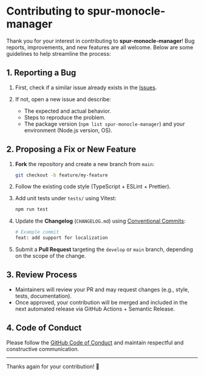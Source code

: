 # Contributing to spur-monocle-manager

Thank you for your interest in contributing to **spur-monocle-manager**! Bug reports, improvements, and new features are all welcome. Below are some guidelines to help streamline the process:

## 1. Reporting a Bug

1. First, check if a similar issue already exists in the [Issues](https://github.com/Xavier4492/spur-monocle-manager/issues).
2. If not, open a new issue and describe:

   * The expected and actual behavior.
   * Steps to reproduce the problem.
   * The package version (`npm list spur-monocle-manager`) and your environment (Node.js version, OS).

## 2. Proposing a Fix or New Feature

1. **Fork** the repository and create a new branch from `main`:

   ```bash
   git checkout -b feature/my-feature
   ```

2. Follow the existing code style (TypeScript + ESLint + Prettier).

3. Add unit tests under `tests/` using Vitest:

   ```bash
   npm run test
   ```

4. Update the **Changelog** (`CHANGELOG.md`) using [Conventional Commits](https://www.conventionalcommits.org/):

   ```bash
   # Example commit
   feat: add support for localization
   ```

5. Submit a **Pull Request** targeting the `develop` or `main` branch, depending on the scope of the change.

## 3. Review Process

* Maintainers will review your PR and may request changes (e.g., style, tests, documentation).
* Once approved, your contribution will be merged and included in the next automated release via GitHub Actions + Semantic Release.

## 4. Code of Conduct

Please follow the [GitHub Code of Conduct](https://opensource.guide/code-of-conduct/) and maintain respectful and constructive communication.

---

Thanks again for your contribution! 🙏
